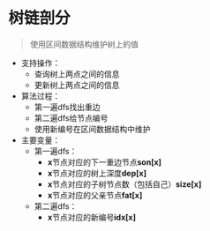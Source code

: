 # 树链剖分

> 使用区间数据结构维护树上的值

* 支持操作：
  * 查询树上两点之间的信息
  * 更新树上两点之间的信息
* 算法过程：
  * 第一遍dfs找出重边
  * 第二遍dfs给节点编号
  * 使用新编号在区间数据结构中维护
* 主要变量：
  * 第一遍dfs：
    * **x**节点对应的下一重边节点**son[x]**
    * **x**节点对应的树上深度**dep[x]**
    * **x**节点对应的子树节点数（包括自己）**size[x]**
    * **x**节点对应的父亲节点**fat[x]**
  * 第二遍dfs：
    * **x**节点对应的新编号**idx[x]**

